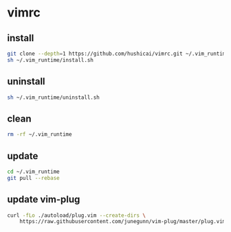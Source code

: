 # vimrc

## install

```bash
git clone --depth=1 https://github.com/hushicai/vimrc.git ~/.vim_runtime
sh ~/.vim_runtime/install.sh
```

## uninstall

```bash
sh ~/.vim_runtime/uninstall.sh
```

## clean

```bash
rm -rf ~/.vim_runtime
```

## update

```bash
cd ~/.vim_runtime
git pull --rebase
```

## update vim-plug

```bash
curl -fLo ./autoload/plug.vim --create-dirs \
    https://raw.githubusercontent.com/junegunn/vim-plug/master/plug.vim
```

